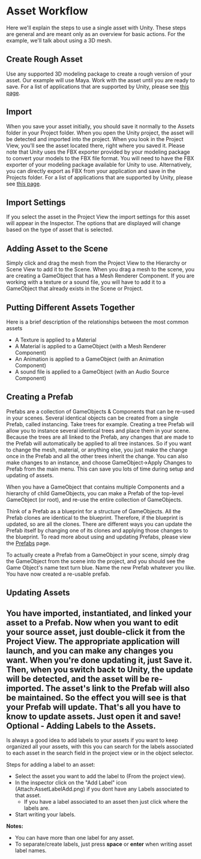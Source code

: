 Asset Workflow
==============


Here we'll explain the steps to use a single asset with Unity.  These steps are general and are meant only as an overview for basic actions.  For the example, we'll talk about using a 3D mesh.


Create Rough Asset
------------------


Use any supported 3D modeling package to create a rough version of your asset.  Our example will use Maya.  Work with the asset until you are ready to save. For a list of applications that are supported by Unity, please see [this page](HOWTO-importObject.html).


Import
------


When you save your asset initially, you should save it normally to the <span class=keyword>Assets</span> folder in your Project folder.  When you open the Unity project, the asset will be detected and imported into the project.  When you look in the <span class=keyword>Project View</span>, you'll see the asset located there, right where you saved it. Please note that Unity uses the FBX exporter provided by your modeling package to convert your models to the FBX file format. You will need to have the FBX exporter of your modeling package available for Unity to use. Alternatively, you can directly export as FBX from your application and save in the Projects folder. For a list of applications that are supported by Unity, please see [this page](HOWTO-importObject.html).


Import Settings
---------------


If you select the asset in the <span class=keyword>Project View</span> the import settings for this asset will appear in the <span class=keyword>Inspector</span>. The options that are displayed will change based on the type of asset that is selected.


Adding Asset to the Scene
-------------------------


Simply click and drag the mesh from the Project View to the <span class=keyword>Hierarchy</span> or <span class=keyword>Scene View</span> to add it to the Scene.  When you drag a mesh to the scene, you are creating a <span class=keyword>GameObject</span> that has a <span class=component>Mesh Renderer</span> <span class=keyword>Component</span>.  If you are working with a texture or a sound file, you will have to add it to a GameObject that already exists in the Scene or Project.


Putting Different Assets Together
---------------------------------


Here is a brief description of the relationships between the most common assets

* A Texture is applied to a <span class=keyword>Material</span>
* A Material is applied to a GameObject (with a Mesh Renderer Component)
* An <span class=component>Animation</span> is applied to a GameObject (with an Animation Component)
* A sound file is applied to a GameObject (with an <span class=component>Audio Source</span> Component)


Creating a Prefab
-----------------


<span class=keyword>Prefabs</span> are a collection of GameObjects & Components that can be re-used in your scenes.  Several identical objects can be created from a single Prefab, called instancing.  Take trees for example.  Creating a tree Prefab will allow you to instance several identical trees and place them in your scene.  Because the trees are all linked to the Prefab, any changes that are made to the Prefab will automatically be applied to all tree instances.  So if you want to change the mesh, material, or anything else, you just make the change once in the Prefab and all the other trees inherit the change.  You can also make changes to an instance, and choose <span class=menu>GameObject->Apply Changes to Prefab</span> from the main menu.  This can save you lots of time during setup and updating of assets.

When you have a GameObject that contains multiple Components and a hierarchy of child GameObjects, you can make a Prefab of the top-level GameObject (or <span class=keyword>root</span>), and re-use the entire collection of GameObjects.

Think of a Prefab as a blueprint for a structure of GameObjects.  All the Prefab clones are identical to the blueprint.  Therefore, if the blueprint is updated, so are all the clones.  There are different ways you can update the Prefab itself by changing one of its clones and applying those changes to the blueprint.  To read more about using and updating Prefabs, please view the [Prefabs](Prefabs.html) page.

To actually create a Prefab from a GameObject in your scene, simply drag the GameObject from the scene into the project, and you should see the Game Object's name text turn blue. Name the new Prefab whatever you like. You have now created a re-usable prefab.

Updating Assets
---------------


You have imported, instantiated, and linked your asset to a Prefab.  Now when you want to edit your source asset, just double-click it from the Project View.  The appropriate application will launch, and you can make any changes you want.  When you're done updating it, just Save it.  Then, when you switch back to Unity, the update will be detected, and the asset will be re-imported.  The asset's link to the Prefab will also be maintained.  So the effect you will see is that your Prefab will update.  That's all you have to know to update assets.  Just open it and save!
<a id="AssetLabels"></a>
Optional - Adding Labels to the Assets.
---------------------------------------

Is always a good idea to add labels to your assets if you want to keep organized all your assets, with this you can search for the labels associated to each asset in the search field in the project view or in the object selector.

Steps for adding a label to an asset:
* Select the asset you want to add the label to (From the project view).
* In the inspector click on the "Add Label" icon (Attach:AssetLabelAdd.png) if you dont have any Labels associated to that asset.
    * If you have a label associated to an asset then just click where the labels are.
* Start writing your labels.

__Notes:__
* You can have more than one label for any asset.
* To separate/create labels, just press __space__ or __enter__ when writing asset label names.


